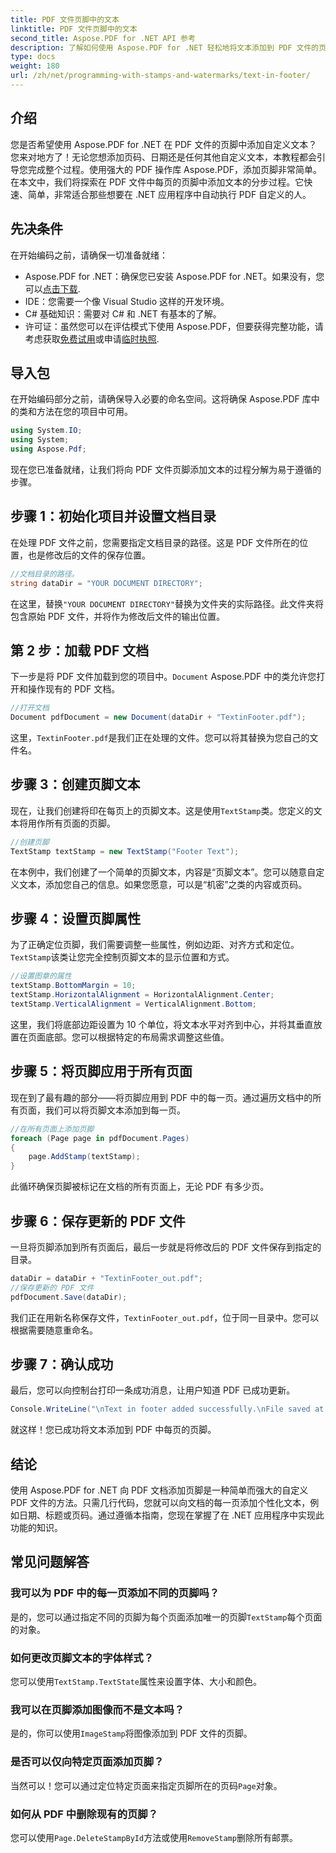 ```yaml
---
title: PDF 文件页脚中的文本
linktitle: PDF 文件页脚中的文本
second_title: Aspose.PDF for .NET API 参考
description: 了解如何使用 Aspose.PDF for .NET 轻松地将文本添加到 PDF 文件的页脚。包含无缝集成的分步指南。
type: docs
weight: 180
url: /zh/net/programming-with-stamps-and-watermarks/text-in-footer/
---
```

## 介绍

您是否希望使用 Aspose.PDF for .NET 在 PDF 文件的页脚中添加自定义文本？您来对地方了！无论您想添加页码、日期还是任何其他自定义文本，本教程都会引导您完成整个过程。使用强大的 PDF 操作库 Aspose.PDF，添加页脚非常简单。在本文中，我们将探索在 PDF 文件中每页的页脚中添加文本的分步过程。它快速、简单，非常适合那些想要在 .NET 应用程序中自动执行 PDF 自定义的人。


## 先决条件

在开始编码之前，请确保一切准备就绪：

-  Aspose.PDF for .NET：确保您已安装 Aspose.PDF for .NET。如果没有，您可以[点击下载](https://releases.aspose.com/pdf/net/).
- IDE：您需要一个像 Visual Studio 这样的开发环境。
- C# 基础知识：需要对 C# 和 .NET 有基本的了解。
- 许可证：虽然您可以在评估模式下使用 Aspose.PDF，但要获得完整功能，请考虑获取[免费试用](https://releases.aspose.com/)或申请[临时执照](https://purchase.aspose.com/temporary-license/).

## 导入包

在开始编码部分之前，请确保导入必要的命名空间。这将确保 Aspose.PDF 库中的类和方法在您的项目中可用。

```csharp
using System.IO;
using System;
using Aspose.Pdf;
```

现在您已准备就绪，让我们将向 PDF 文件页脚添加文本的过程分解为易于遵循的步骤。

## 步骤 1：初始化项目并设置文档目录

在处理 PDF 文件之前，您需要指定文档目录的路径。这是 PDF 文件所在的位置，也是修改后的文件的保存位置。

```csharp
//文档目录的路径。
string dataDir = "YOUR DOCUMENT DIRECTORY";
```

在这里，替换`"YOUR DOCUMENT DIRECTORY"`替换为文件夹的实际路径。此文件夹将包含原始 PDF 文件，并将作为修改后文件的输出位置。

## 第 2 步：加载 PDF 文档

下一步是将 PDF 文件加载到您的项目中。`Document` Aspose.PDF 中的类允许您打开和操作现有的 PDF 文档。

```csharp
//打开文档
Document pdfDocument = new Document(dataDir + "TextinFooter.pdf");
```

这里，`TextinFooter.pdf`是我们正在处理的文件。您可以将其替换为您自己的文件名。

## 步骤 3：创建页脚文本

现在，让我们创建将印在每页上的页脚文本。这是使用`TextStamp`类。您定义的文本将用作所有页面的页脚。

```csharp
//创建页脚
TextStamp textStamp = new TextStamp("Footer Text");
```

在本例中，我们创建了一个简单的页脚文本，内容是“页脚文本”。您可以随意自定义文本，添加您自己的信息。如果您愿意，可以是“机密”之类的内容或页码。

## 步骤 4：设置页脚属性

为了正确定位页脚，我们需要调整一些属性，例如边距、对齐方式和定位。`TextStamp`该类让您完全控制页脚文本的显示位置和方式。

```csharp
//设置图章的属性
textStamp.BottomMargin = 10;
textStamp.HorizontalAlignment = HorizontalAlignment.Center;
textStamp.VerticalAlignment = VerticalAlignment.Bottom;
```

这里，我们将底部边距设置为 10 个单位，将文本水平对齐到中心，并将其垂直放置在页面底部。您可以根据特定的布局需求调整这些值。

## 步骤 5：将页脚应用于所有页面

现在到了最有趣的部分——将页脚应用到 PDF 中的每一页。通过遍历文档中的所有页面，我们可以将页脚文本添加到每一页。

```csharp
//在所有页面上添加页脚
foreach (Page page in pdfDocument.Pages)
{
    page.AddStamp(textStamp);
}
```

此循环确保页脚被标记在文档的所有页面上，无论 PDF 有多少页。

## 步骤 6：保存更新的 PDF 文件

一旦将页脚添加到所有页面后，最后一步就是将修改后的 PDF 文件保存到指定的目录。

```csharp
dataDir = dataDir + "TextinFooter_out.pdf";
//保存更新的 PDF 文件
pdfDocument.Save(dataDir);
```

我们正在用新名称保存文件，`TextinFooter_out.pdf`，位于同一目录中。您可以根据需要随意重命名。

## 步骤 7：确认成功

最后，您可以向控制台打印一条成功消息，让用户知道 PDF 已成功更新。

```csharp
Console.WriteLine("\nText in footer added successfully.\nFile saved at " + dataDir);
```

就这样！您已成功将文本添加到 PDF 中每页的页脚。

## 结论

使用 Aspose.PDF for .NET 向 PDF 文档添加页脚是一种简单而强大的自定义 PDF 文件的方法。只需几行代码，您就可以向文档的每一页添加个性化文本，例如日期、标题或页码。通过遵循本指南，您现在掌握了在 .NET 应用程序中实现此功能的知识。

## 常见问题解答

### 我可以为 PDF 中的每一页添加不同的页脚吗？  
是的，您可以通过指定不同的页脚为每个页面添加唯一的页脚`TextStamp`每个页面的对象。

### 如何更改页脚文本的字体样式？  
您可以使用`TextStamp.TextState`属性来设置字体、大小和颜色。

### 我可以在页脚添加图像而不是文本吗？  
是的，你可以使用`ImageStamp`将图像添加到 PDF 文件的页脚。

### 是否可以仅向特定页面添加页脚？  
当然可以！您可以通过定位特定页面来指定页脚所在的页码`Page`对象。

### 如何从 PDF 中删除现有的页脚？  
您可以使用`Page.DeleteStampById`方法或使用`RemoveStamp`删除所有邮票。